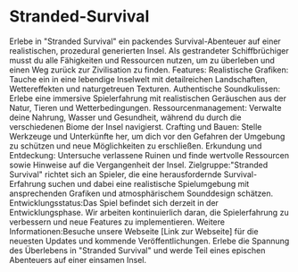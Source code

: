 # Stranded-Survival
Erlebe in "Stranded Survival" ein packendes Survival-Abenteuer auf einer realistischen, prozedural generierten Insel. Als gestrandeter Schiffbrüchiger musst du alle Fähigkeiten und Ressourcen nutzen, um zu überleben und einen Weg zurück zur Zivilisation zu finden.
Features:
Realistische Grafiken: Tauche ein in eine lebendige Inselwelt mit detailreichen Landschaften, Wettereffekten und naturgetreuen Texturen.
Authentische Soundkulissen: Erlebe eine immersive Spielerfahrung mit realistischen Geräuschen aus der Natur, Tieren und Wetterbedingungen.
Ressourcenmanagement: Verwalte deine Nahrung, Wasser und Gesundheit, während du durch die verschiedenen Biome der Insel navigierst.
Crafting und Bauen: Stelle Werkzeuge und Unterkünfte her, um dich vor den Gefahren der Umgebung zu schützen und neue Möglichkeiten zu erschließen.
Erkundung und Entdeckung: Untersuche verlassene Ruinen und finde wertvolle Ressourcen sowie Hinweise auf die Vergangenheit der Insel.
Zielgruppe:"Stranded Survival" richtet sich an Spieler, die eine herausfordernde Survival-Erfahrung suchen und dabei eine realistische Spielumgebung mit ansprechenden Grafiken und atmosphärischem Sounddesign schätzen.
Entwicklungsstatus:Das Spiel befindet sich derzeit in der Entwicklungsphase. Wir arbeiten kontinuierlich daran, die Spielerfahrung zu verbessern und neue Features zu implementieren.
Weitere Informationen:Besuche unsere Webseite [Link zur Webseite] für die neuesten Updates und kommende Veröffentlichungen.
Erlebe die Spannung des Überlebens in "Stranded Survival" und werde Teil eines epischen Abenteuers auf einer einsamen Insel.
